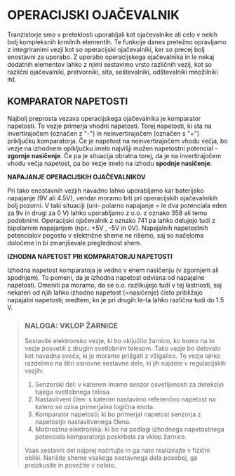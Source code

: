 # OPERACIJSKI OJAČEVALNIK

Tranzistorje smo v preteklosti uporabljali kot ojačevalnike ali celo v nekih bolj kompleksnih krmilnih elementih. Te funkcije danes pretežno opravljamo z integriranimi vezji kot so operacijski ojačevalniki, ker so precej bolj enostavni za uporabo. Z uporabo operacijskega ojačevalnika in le nekaj dodatnih elementov lahko z njimi sestavimo vrsto različnih vezij, kot so različni ojačevalniki, pretvorniki, sita, seštevalniki, odštevalniki množilniki itd.

## KOMPARATOR NAPETOSTI

Najbolj preprosta vezava operacijskega ojačevalnika je komparator napetosti. To vezje primerja vhodni napetosti. Torej napetosti, ki sta na invertirajočem (označen z "-") in neinvertirajočem (označen s "+") priključku komparatorja. Če je napetost na neinvertirajočem vhodu večja, bo vezje na izhodnem opiključku imelo najvišji možen napetostni potencial - **zgornje nasičenje**. Če pa je situacija obratna torej, da je na invertirajočem vhodu večja napetost, pa bo vezje imelo na izhodu **spodnje nasičenje**.

**NAPAJANJE OPERACIJSKIH OJAČEVALNIKOV**

Pri tako enostavnih vezjih navadno lahko uporabljamo kar baterijsko napajanje (9V ali 4.5V), vendar moramo biti pri operacijskih ojačevalnikih bolj pozorni. V taki situaciji (uni- polarno napajanje = le dva potenciala eden za 9v in drugi za 0 V) lahko uporabljamo z o.o. z oznako 358 ali temu podobnimi. Operacijski ojačevalnik z oznako 741 pa lahko delujejo tudi z bipolarnim napajanjem (npr.: +5V , -5V in 0V). Napajalnih napetostnih potencialov pogosto v električne sheme ne rišemo, saj so načeloma določene in bi zmanjševale preglednost shem.

**IZHODNA NAPETOST PRI KOMPARATORJU NAPETOSTI**

Izhodna napetost komparatoja je vedno v enem nasičenju (v zgornjem ali spodnjem). To pomeni, da je izhodna napetost odvisna od napajalne napetosti. Omeniti pa moramo, da se o.o. razlikujejo tudi v tej lastnosti, saj nekateri od njih lahko izhodno napetost (=nasičenje) čisto približajo napajalni napetosti; medtem, ko je pri drugih le-ta lahko različna tudi do 1.5 V.

> ### NALOGA: VKLOP ŽARNICE  
> Sestavite elektronsko vezje, ki bo vključilo žarnico, ko bomo na to vezje posvetili z drugim svetlobnim telesom. Tako vezje bo delovalo kot navadna sveča, ki jo moramo prižgati z vžigalico. To vezje lahko razdelimo na štiri osnovne sestavne dele, ki jih najdete v regulacijskih vezjih:  
> 1. Senzorski del: v katerem imamo senzor osvetljenosti za detekcijo tujega svetlobnega telesa.  
> 2. Nastavitveni člen: s katerim nastavimo referenčno napetost na katero se ozira primerjalna logična enota.  
> 3. Komparator napetosti: ki bo primerjal napetost senzorja z napetostjo nastavitvenega člena.  
> 4. Močnostna elektronika: ki bo na podlagi izhodnega napetostnega potenciala komparatorja poskrbela za vklop žarnice.  
>  
> Vsak sestavni del najprej načrtujte in ga nato realizirajte v fizični obliki. Narišite sheme vsakega sestavnega dela posebej, ga preizkusite in povežite v celoto.
